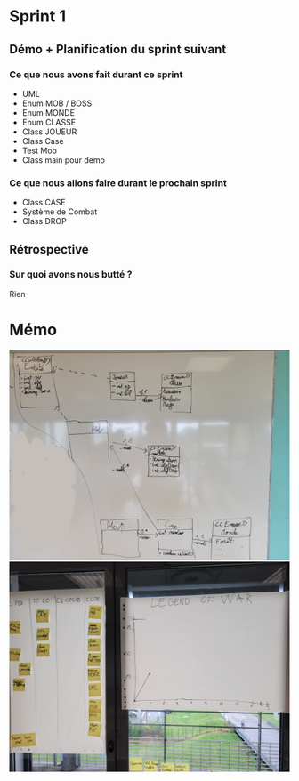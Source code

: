 # Sprint 1

## Démo + Planification du sprint suivant

### Ce que nous avons fait durant ce sprint
- UML
- Enum MOB / BOSS
- Enum MONDE
- Enum CLASSE
- Class JOUEUR
- Class Case
- Test Mob
- Class main pour demo

### Ce que nous allons faire durant le prochain sprint

- Class CASE
- Système de Combat
- Class DROP

## Rétrospective

### Sur quoi avons nous butté ?
Rien

# Mémo
![UML](doc/sprint-1/UML.jpg)
![radiateur](doc/sprint-1/radiateur.jpg)

